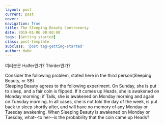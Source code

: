 ```yaml
---
layout: post
current: post
cover:  
navigation: True
title: The Sleeping Beauty Controversy
date: 2019-01-06 00:00:00
tags: [Getting started]
class: post-template
subclass: 'post tag-getting-started'
author: Hahn
---
```


여러분은 Halfer인가? Thirder인가?

Consider the following problem, stated here in the third person(Sleeping Beauty, or SB)   
Sleeping Beauty agrees to the following experiment. On Sunday, she is put to sleep, and a fair coin is flipped.
If it comes up Heads, she is awakened on Monday morning; if Tails, she is awakened on Monday morning and again on Tuesday morning.
In all cases, she is not told the day of the week, is put back to sleep shortly after, and will have no memory of any Monday or Tuesday awakening.
When Sleeping Beauty is awakened on Monday or Tuesday, what--to her--is the probability that the coin came up Heads?

